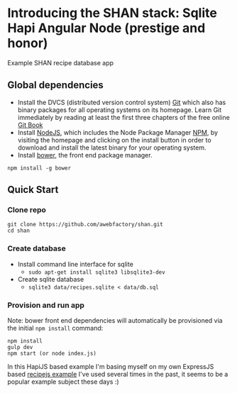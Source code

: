 # Introducing the SHAN stack: Sqlite Hapi Angular Node (prestige and honor)

Example SHAN recipe database app

## Global dependencies

* Install the DVCS (distributed version control system) [Git](https://git-scm.com/) which also has binary packages for all operating systems on its homepage. Learn Git immediately by reading at least the first three chapters of the free online [Git Book](https://git-scm.com/book/en/v2)
* Install [NodeJS](https://nodejs.org/), which includes the Node Package Manager [NPM](https://www.npmjs.com/), by visiting the homepage and clicking on the install button in order to download and install the latest binary for your operating system.
* Install [bower](http://bower.io/), the front end package manager.

`npm install -g bower`

## Quick Start

### Clone repo

````
git clone https://github.com/awebfactory/shan.git
cd shan
````

### Create database

* Install command line interface for sqlite
  * `sudo apt-get install sqlite3 libsqlite3-dev`
* Create sqlite database
  * `sqlite3 data/recipes.sqlite < data/db.sql`

### Provision and run app

Note: bower front end dependencies will automatically be provisioned via the initial `npm install` command:

````
npm install
gulp dev
npm start (or node index.js)
````

In this HapiJS based example I'm basing myself on my own ExpressJS based [recipejs example](https://github.com/victorkane/recipe-js) I've used several times in the past, it seems to be a popular example subject these days :) 

